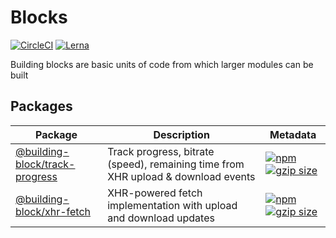 # Blocks

[![CircleCI](https://img.shields.io/circleci/project/building-block/blocks/master.svg?style=flat)](https://circleci.com/gh/building-block/blocks) [![Lerna](https://img.shields.io/badge/maintained%20with-lerna-cc00ff.svg)](https://lerna.js.org/)

Building blocks are basic units of code from which larger modules can be built

## Packages

| Package | Description | Metadata |
| --- | --- | --- |
| [@building-block/track-progress](packages/track-progress) | Track progress, bitrate (speed), remaining time from XHR upload & download events | <a href="https://www.npmjs.com/package/@building-block/track-progress"><img src="https://img.shields.io/npm/v/@building-block/track-progress.svg?style=flat" alt="npm"></a><a href="https://unpkg.com/@building-block/track-progress/"><img src="https://img.badgesize.io/https://unpkg.com/@building-block/track-progress/dist/trackProgress.js?compression=gzip" alt="gzip size"></a> |
| [@building-block/xhr-fetch](packages/xhr-fetch) | XHR-powered fetch implementation with upload and download updates | <a href="https://www.npmjs.com/package/@building-block/xhr-fetch"><img src="https://img.shields.io/npm/v/@building-block/xhr-fetch.svg?style=flat" alt="npm"></a><a href="https://unpkg.com/@building-block/xhr-fetch/"><img src="https://img.badgesize.io/https://unpkg.com/@building-block/xhr-fetch/dist/xhrFetch.js?compression=gzip" alt="gzip size"></a> |
